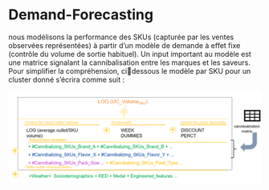 # Demand-Forecasting

nous modélisons la performance des SKUs (capturée par les ventes
observées représentées) à partir d’un modèle de demande à effet fixe (contrôle du 
volume de sortie habituel). 
Un input important au modèle est une matrice signalant la 
cannibalisation entre les marques et les saveurs. 
Pour simplifier la compréhension, cidessous le modèle par SKU pour un cluster donné s’écrira comme suit :

![](./model.png)<!-- -->
